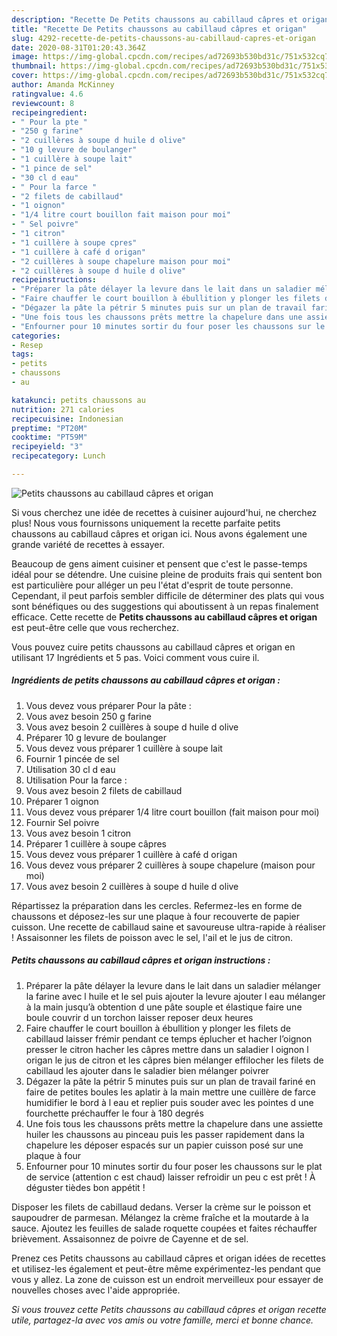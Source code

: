 ```yaml
---
description: "Recette De Petits chaussons au cabillaud câpres et origan"
title: "Recette De Petits chaussons au cabillaud câpres et origan"
slug: 4292-recette-de-petits-chaussons-au-cabillaud-capres-et-origan
date: 2020-08-31T01:20:43.364Z
image: https://img-global.cpcdn.com/recipes/ad72693b530bd31c/751x532cq70/petits-chaussons-au-cabillaud-capres-et-origan-photo-principale-de-la-recette.jpg
thumbnail: https://img-global.cpcdn.com/recipes/ad72693b530bd31c/751x532cq70/petits-chaussons-au-cabillaud-capres-et-origan-photo-principale-de-la-recette.jpg
cover: https://img-global.cpcdn.com/recipes/ad72693b530bd31c/751x532cq70/petits-chaussons-au-cabillaud-capres-et-origan-photo-principale-de-la-recette.jpg
author: Amanda McKinney
ratingvalue: 4.6
reviewcount: 8
recipeingredient:
- " Pour la pte "
- "250 g farine"
- "2 cuillères à soupe d huile d olive"
- "10 g levure de boulanger"
- "1 cuillère à soupe lait"
- "1 pince de sel"
- "30 cl d eau"
- " Pour la farce "
- "2 filets de cabillaud"
- "1 oignon"
- "1/4 litre court bouillon fait maison pour moi"
- " Sel poivre"
- "1 citron"
- "1 cuillère à soupe cpres"
- "1 cuillère à café d origan"
- "2 cuillères à soupe chapelure maison pour moi"
- "2 cuillères à soupe d huile d olive"
recipeinstructions:
- "Préparer la pâte délayer la levure dans le lait dans un saladier mélanger la farine avec l huile et le sel puis ajouter la levure ajouter l eau mélanger à la main jusqu’à obtention d une pâte souple et élastique faire une boule couvrir d un torchon laisser reposer deux heures"
- "Faire chauffer le court bouillon à ébullition y plonger les filets de cabillaud laisser frémir pendant ce temps éplucher et hacher l’oignon presser le citron hacher les câpres mettre dans un saladier l oignon l origan le jus de citron et les câpres bien mélanger effilocher les filets de cabillaud les ajouter dans le saladier bien mélanger poivrer"
- "Dégazer la pâte la pétrir 5 minutes puis sur un plan de travail fariné en faire de petites boules les aplatir à la main mettre une cuillère de farce humidifier le bord à l eau et replier puis souder avec les pointes d une fourchette préchauffer le four à 180 degrés"
- "Une fois tous les chaussons prêts mettre la chapelure dans une assiette huiler les chaussons au pinceau puis les passer rapidement dans la chapelure les déposer espacés sur un papier cuisson posé sur une plaque à four"
- "Enfourner pour 10 minutes sortir du four poser les chaussons sur le plat de service (attention c est chaud) laisser refroidir un peu c est prêt ! À déguster tièdes bon appétit !"
categories:
- Resep
tags:
- petits
- chaussons
- au

katakunci: petits chaussons au 
nutrition: 271 calories
recipecuisine: Indonesian
preptime: "PT20M"
cooktime: "PT59M"
recipeyield: "3"
recipecategory: Lunch

---
```



![Petits chaussons au cabillaud câpres et origan](https://img-global.cpcdn.com/recipes/ad72693b530bd31c/751x532cq70/petits-chaussons-au-cabillaud-capres-et-origan-photo-principale-de-la-recette.jpg)

Si vous cherchez une idée de recettes à cuisiner aujourd'hui, ne cherchez plus! Nous vous fournissons uniquement la recette parfaite petits chaussons au cabillaud câpres et origan ici. Nous avons également une grande variété de recettes à essayer.

Beaucoup de gens aiment cuisiner et pensent que c'est le passe-temps idéal pour se détendre. Une cuisine pleine de produits frais qui sentent bon est particulière pour alléger un peu l'état d'esprit de toute personne. Cependant, il peut parfois sembler difficile de déterminer des plats qui vous sont bénéfiques ou des suggestions qui aboutissent à un repas finalement efficace. Cette recette de <strong> Petits chaussons au cabillaud câpres et origan </strong> est peut-être celle que vous recherchez.

<!--inarticleads1-->

Vous pouvez cuire petits chaussons au cabillaud câpres et origan en utilisant 17 Ingrédients et 5 pas. Voici comment vous cuire il.

##### Ingrédients de petits chaussons au cabillaud câpres et origan :

1. Vous devez vous préparer  Pour la pâte :
1. Vous avez besoin 250 g farine
1. Vous avez besoin 2 cuillères à soupe d huile d olive
1. Préparer 10 g levure de boulanger
1. Vous devez vous préparer 1 cuillère à soupe lait
1. Fournir 1 pincée de sel
1. Utilisation 30 cl d eau
1. Utilisation  Pour la farce :
1. Vous avez besoin 2 filets de cabillaud
1. Préparer 1 oignon
1. Vous devez vous préparer 1/4 litre court bouillon (fait maison pour moi)
1. Fournir  Sel poivre
1. Vous avez besoin 1 citron
1. Préparer 1 cuillère à soupe câpres
1. Vous devez vous préparer 1 cuillère à café d origan
1. Vous devez vous préparer 2 cuillères à soupe chapelure (maison pour moi)
1. Vous avez besoin 2 cuillères à soupe d huile d olive


Répartissez la préparation dans les cercles. Refermez-les en forme de chaussons et déposez-les sur une plaque à four recouverte de papier cuisson. Une recette de cabillaud saine et savoureuse ultra-rapide à réaliser ! Assaisonner les filets de poisson avec le sel, l&#39;ail et le jus de citron. 

<!--inarticleads2-->

##### Petits chaussons au cabillaud câpres et origan instructions :

1. Préparer la pâte délayer la levure dans le lait dans un saladier mélanger la farine avec l huile et le sel puis ajouter la levure ajouter l eau mélanger à la main jusqu’à obtention d une pâte souple et élastique faire une boule couvrir d un torchon laisser reposer deux heures
1. Faire chauffer le court bouillon à ébullition y plonger les filets de cabillaud laisser frémir pendant ce temps éplucher et hacher l’oignon presser le citron hacher les câpres mettre dans un saladier l oignon l origan le jus de citron et les câpres bien mélanger effilocher les filets de cabillaud les ajouter dans le saladier bien mélanger poivrer
1. Dégazer la pâte la pétrir 5 minutes puis sur un plan de travail fariné en faire de petites boules les aplatir à la main mettre une cuillère de farce humidifier le bord à l eau et replier puis souder avec les pointes d une fourchette préchauffer le four à 180 degrés
1. Une fois tous les chaussons prêts mettre la chapelure dans une assiette huiler les chaussons au pinceau puis les passer rapidement dans la chapelure les déposer espacés sur un papier cuisson posé sur une plaque à four
1. Enfourner pour 10 minutes sortir du four poser les chaussons sur le plat de service (attention c est chaud) laisser refroidir un peu c est prêt ! À déguster tièdes bon appétit !


Disposer les filets de cabillaud dedans. Verser la crème sur le poisson et saupoudrer de parmesan. Mélangez la crème fraîche et la moutarde à la sauce. Ajoutez les feuilles de salade roquette coupées et faites réchauffer brièvement. Assaisonnez de poivre de Cayenne et de sel. 

<!--inarticleads1-->

<p>
Prenez ces Petits chaussons au cabillaud câpres et origan idées de recettes et utilisez-les également et peut-être même expérimentez-les pendant que vous y allez. La zone de cuisson est un endroit merveilleux pour essayer de nouvelles choses avec l'aide appropriée.
</p>

<p>
<i>Si vous trouvez cette Petits chaussons au cabillaud câpres et origan recette utile, partagez-la avec vos amis ou votre famille, merci et bonne chance.</i>
</p>
